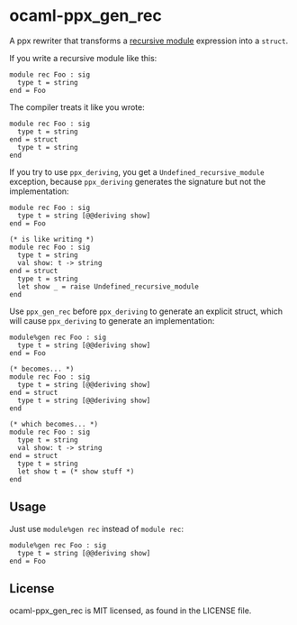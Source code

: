 # ocaml-ppx_gen_rec

A ppx rewriter that transforms a
[recursive module](https://caml.inria.fr/pub/docs/manual-ocaml/extn.html#sec235)
expression into a `struct`.

If you write a recursive module like this:

```
module rec Foo : sig
  type t = string
end = Foo
```

The compiler treats it like you wrote:

```
module rec Foo : sig
  type t = string
end = struct
  type t = string
end
```

If you try to use `ppx_deriving`, you get a `Undefined_recursive_module` exception, because `ppx_deriving` generates the signature but not the implementation:

```
module rec Foo : sig
  type t = string [@@deriving show]
end = Foo

(* is like writing *)
module rec Foo : sig
  type t = string
  val show: t -> string
end = struct
  type t = string
  let show _ = raise Undefined_recursive_module
end
```

Use `ppx_gen_rec` before `ppx_deriving` to generate an explicit struct, which will cause `ppx_deriving` to generate an implementation:

```
module%gen rec Foo : sig
  type t = string [@@deriving show]
end = Foo

(* becomes... *)
module rec Foo : sig
  type t = string [@@deriving show]
end = struct
  type t = string [@@deriving show]
end

(* which becomes... *)
module rec Foo : sig
  type t = string
  val show: t -> string
end = struct
  type t = string
  let show t = (* show stuff *)
end
```

## Usage

Just use `module%gen rec` instead of `module rec`:

```
module%gen rec Foo : sig
  type t = string [@@deriving show]
end = Foo
```


## License

ocaml-ppx_gen_rec is MIT licensed, as found in the LICENSE file.
